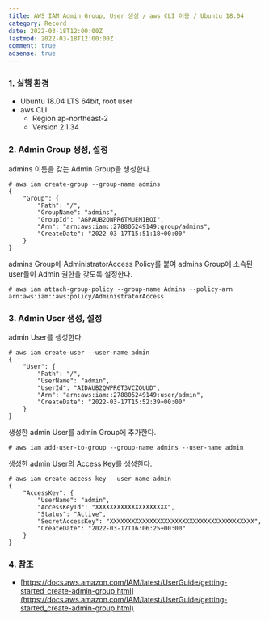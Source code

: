 ```yaml
---
title: AWS IAM Admin Group, User 생성 / aws CLI 이용 / Ubuntu 18.04
category: Record
date: 2022-03-18T12:00:00Z
lastmod: 2022-03-18T12:00:00Z
comment: true
adsense: true
---
```


### 1. 실행 환경

* Ubuntu 18.04 LTS 64bit, root user
* aws CLI
  * Region ap-northeast-2
  * Version 2.1.34

### 2. Admin Group 생성, 설정

admins 이름을 갖는 Admin Group을 생성한다.

~~~console
# aws iam create-group --group-name admins
{
    "Group": {
        "Path": "/",
        "GroupName": "admins",
        "GroupId": "AGPAUB2QWPR6TMUEMIBQI",
        "Arn": "arn:aws:iam::278805249149:group/admins",
        "CreateDate": "2022-03-17T15:51:18+00:00"
    }
}
~~~

admins Group에 AdministratorAccess Policy를 붙여 admins Group에 소속된 user들이 Admin 권한을 갖도록 설정한다.

~~~console
# aws iam attach-group-policy --group-name Admins --policy-arn arn:aws:iam::aws:policy/AdministratorAccess
~~~

### 3. Admin User 생성, 설정

admin User를 생성한다.

~~~console
# aws iam create-user --user-name admin
{
    "User": {
        "Path": "/",
        "UserName": "admin",
        "UserId": "AIDAUB2QWPR6T3VCZQUUD",
        "Arn": "arn:aws:iam::278805249149:user/admin",
        "CreateDate": "2022-03-17T15:52:39+00:00"
    }
}
~~~

생성한 admin User를 admin Group에 추가한다.

~~~console
# aws iam add-user-to-group --group-name admins --user-name admin
~~~

생성한 admin User의 Access Key를 생성한다.

~~~console
# aws iam create-access-key --user-name admin
{
    "AccessKey": {
        "UserName": "admin",
        "AccessKeyId": "XXXXXXXXXXXXXXXXXXXX",
        "Status": "Active",
        "SecretAccessKey": "XXXXXXXXXXXXXXXXXXXXXXXXXXXXXXXXXXXXXXXX",
        "CreateDate": "2022-03-17T16:06:25+00:00"
    }
}
~~~

### 4. 참조

* [https://docs.aws.amazon.com/IAM/latest/UserGuide/getting-started_create-admin-group.html](https://docs.aws.amazon.com/IAM/latest/UserGuide/getting-started_create-admin-group.html)